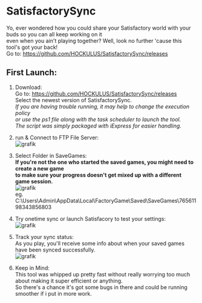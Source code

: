 # SatisfactorySync
Yo, ever wondered how you could share your Satisfactory world with your buds so you can all keep working on it \
even when you ain't playing together? Well, look no further 'cause this tool's got your back!  \
Go to: https://github.com/HOCKULUS/SatisfactorySync/releases

## First Launch:
1. Download: \
Go to: https://github.com/HOCKULUS/SatisfactorySync/releases \
Select the newest version of SatisfactorySync. \
*If you are having trouble running, it may help to change the execution policy \
or use the ps1 file along with the task scheduler to launch the tool. \
The script was simply packaged with iExpress for easier handling.*

2. run & Connect to FTP File Server: \
![grafik](https://user-images.githubusercontent.com/49371920/235236998-3f07b8c9-5030-4fc4-a02e-2cb85f21ff27.png)

3. Select Folder in SaveGames: \
**If you're not the one who started the saved games, you might need to create a new game \
to make sure your progress doesn't get mixed up with a different game session.** \
![grafik](https://user-images.githubusercontent.com/49371920/235237622-ef798210-8c1c-4158-9979-be726cd66472.png) \
eg. C:\Users\Admin\AppData\Local\FactoryGame\Saved\SaveGames\76561198343856803

4. Try onetime sync or launch Satisfacory to test your settings: \
![grafik](https://user-images.githubusercontent.com/49371920/235300343-3bf25099-c441-4b7b-99b0-c0855b3addbb.png)

5. Track your sync status: \
As you play, you'll receive some info about when your saved games have been synced successfully. \
![grafik](https://user-images.githubusercontent.com/49371920/235240131-f3df721b-86e2-426c-8134-662a45d97061.png)

6. Keep in Mind: \
This tool was whipped up pretty fast without really worrying too much about making it super efficient or anything. \
So there's a chance it's got some bugs in there and could be running smoother if i put in more work.

